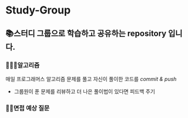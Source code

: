 # Study-Group

## 📚스터디 그룹으로 학습하고 공유하는 repository 입니다.

### 👨🏻‍💻알고리즘

매일 프로그래머스 알고리즘 문제를 풀고 자신이 풀이한 코드를 <em>commit & push</em>

- 그룹원이 푼 문제를 리뷰하고 더 나은 풀이법이 있다면 피드백 주기

### 🙋‍♂️면접 예상 질문
